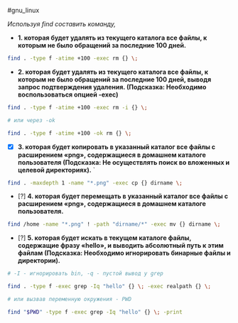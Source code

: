 #gnu_linux

*Используя find составить команду,*

-   **1. которая будет удалять из текущего каталога все файлы, к которым не было обращений за последние 100 дней.**

```bash
find . -type f -atime +100 -exec rm {} \; 
```

-  **2. которая будет удалять из текущего каталога все файлы, к которым не было обращений за последние 100 дней, выводя запрос подтверждения удаления. (Подсказка: Необходимо воспользоваться опцией -exec)**

 ```bash
find . -type f -atime +100 -exec rm -i {} \;

# или через -ok

find . -type f -atime +100 -ok rm {} \;
```

- [x]  **3. которая будет копировать в указанный каталог все файлы с расширением «png», содержащиеся в домашнем каталоге пользователя (Подсказка: Не осуществлять поиск во вложенных и целевой директориях).**
`
```bash
find . -maxdepth 1 -name "*.png" -exec cp {} dirname \;
```

- [?]  **4. которая будет перемещать в указанный каталог все файлы с расширением «png», содержащиеся в домашнем каталоге пользователя.**

```bash
find /home -name "*.png" ! -path "dirname/*" -exec mv {} dirname \;
```

- [?]  **5. которая будет искать в текущем каталоге файлы, содержащие фразу «hello», и выводить абсолютный путь к этим файлам (Подсказка: Необходимо игнорировать бинарные файлы и директории).**

```bash
# -I - игнорировать bin, -q - пустой вывод у grep

find . -type f -exec grep -Iq "hello" {} \; -exec realpath {} \;

# или вызвав переменную окружения - PWD

find "$PWD" -type f -exec grep -Iq "hello" {} \; -print
```
